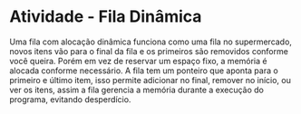# Atividade - Fila Dinâmica
Uma fila com alocação dinâmica funciona como uma fila no supermercado, novos itens
vão para o final da fila e os primeiros são removidos conforme você queira. Porém em vez de
reservar um espaço fixo, a memória é alocada conforme necessário. A fila tem um ponteiro que
aponta para o primeiro e último item, isso permite adicionar no final, remover no início, ou ver
os itens, assim a fila gerencia a memória durante a execução do programa, evitando
desperdício.
